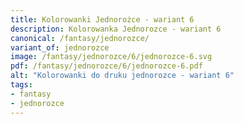 ```yaml
---
title: Kolorowanki Jednorożce - wariant 6
description: Kolorowanka Jednorozce - wariant 6
canonical: /fantasy/jednorozce/
variant_of: jednorozce
image: /fantasy/jednorozce/6/jednorozce-6.svg
pdf: /fantasy/jednorozce/6/jednorozce-6.pdf
alt: "Kolorowanki do druku jednorozce - wariant 6"
tags:
- fantasy
- jednorozce
---
```

